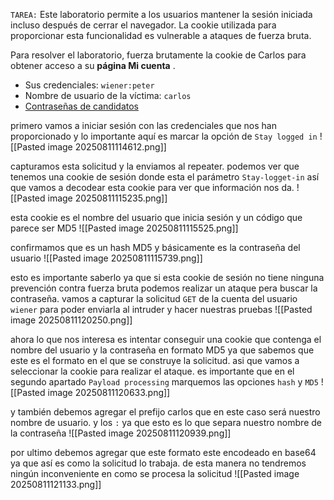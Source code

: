`TAREA:` Este laboratorio permite a los usuarios mantener la sesión iniciada incluso después de cerrar el navegador. La cookie utilizada para proporcionar esta funcionalidad es vulnerable a ataques de fuerza bruta.

Para resolver el laboratorio, fuerza brutamente la cookie de Carlos para obtener acceso a su **página Mi cuenta** .

- Sus credenciales: `wiener:peter`
- Nombre de usuario de la víctima: `carlos`
- [Contraseñas de candidatos](https://portswigger.net/web-security/authentication/auth-lab-passwords)

primero vamos a iniciar sesión con las credenciales que nos han proporcionado y lo importante aquí es marcar la opción de `Stay logged in`
![[Pasted image 20250811114612.png]]

capturamos esta solicitud y la enviamos al repeater. podemos ver que tenemos una cookie de sesión donde esta el parámetro `Stay-logget-in` así que vamos a decodear esta cookie para ver que información nos da.
![[Pasted image 20250811115235.png]]

esta cookie es el nombre del usuario que inicia sesión y un código que parece ser MD5
![[Pasted image 20250811115525.png]]

confirmamos que es un hash MD5 y básicamente es la contraseña del usuario
![[Pasted image 20250811115739.png]]

esto es importante saberlo ya que si esta cookie de sesión no tiene ninguna prevención contra fuerza bruta podemos realizar un ataque pera buscar la contraseña. vamos a capturar la solicitud `GET` de la cuenta del usuario `wiener` para poder enviarla al intruder y hacer nuestras pruebas
![[Pasted image 20250811120250.png]]

ahora lo que nos interesa es intentar conseguir una cookie que contenga el nombre del usuario y la contraseña en formato MD5 ya que sabemos que este es el formato en el que se construye la solicitud. asi que vamos a seleccionar la cookie para realizar el ataque. es importante que en el segundo apartado `Payload processing` marquemos las opciones `hash` y `MD5` 
![[Pasted image 20250811120633.png]]

y también debemos agregar el prefijo carlos que en este caso será nuestro nombre de usuario. y los `:` ya que esto es lo que separa nuestro nombre de la contraseña
![[Pasted image 20250811120939.png]]

por ultimo debemos agregar que este formato este encodeado en base64 ya que así es como la solicitud lo trabaja. de esta manera no tendremos ningún inconveniente en como se procesa la solicitud 
![[Pasted image 20250811121133.png]]

